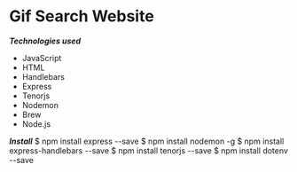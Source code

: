 # Gif Search Website

***Technologies used***
- JavaScript
- HTML
- Handlebars
- Express
- Tenorjs
- Nodemon
- Brew
- Node.js

***Install***
$ npm install express --save
$ npm install nodemon -g
$ npm install express-handlebars --save
$ npm install tenorjs --save
$ npm install dotenv --save
